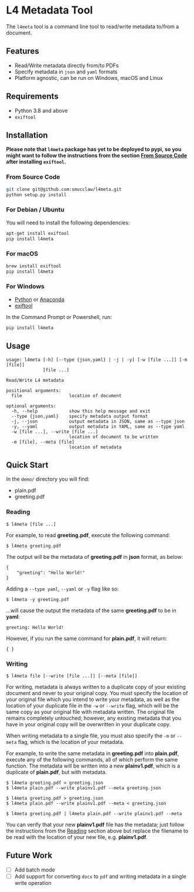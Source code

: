 # L4 Metadata Tool

The `l4meta` tool is a command line tool to read/write metadata to/from a document.

## Features

- Read/Write metadata directly from/to PDFs
- Specify metadata in `json` and `yaml` formats
- Platform agnostic, can be run on Windows, macOS and Linux

## Requirements

- Python 3.8 and above
- `exiftool`

## Installation

**Please note that `l4meta` package has yet to be deployed to pypi, so you might want to follow the instructions from the section [From Source Code](#from-source-code) after installing `exiftool`.**

### From Source Code

```sh
git clone git@github.com:smucclaw/l4meta.git
python setup.py install
```

### For Debian / Ubuntu

You will need to install the following dependencies:

```sh
apt-get install exiftool
pip install l4meta
```

### For macOS

```sh
brew install exiftool
pip install l4meta
``` 

### For Windows

- [Python](https://www.python.org/) or [Anaconda](https://www.anaconda.com/products/individual#Downloads)
- [exiftool](https://exiftool.org/)

In the Command Prompt or Powershell, run:

```powershell
pip install l4meta
```

## Usage

```console
usage: l4meta [-h] [--type {json,yaml} | -j | -y] [-w [file ...]] [-m [file]]
              [file ...]

Read/Write L4 metadata

positional arguments:
  file                  location of document

optional arguments:
  -h, --help            show this help message and exit
  --type {json,yaml}    specify metadata output format
  -j, --json            output metadata in JSON, same as --type json
  -y, --yaml            output metadata in YAML, same as --type yaml
  -w [file ...], --write [file ...]
                        location of document to be written
  -m [file], --meta [file]
                        location of metadata
```

## Quick Start

In the `demo/` directory you will find:
- plain.pdf
- greeting.pdf

### Reading

```console
$ l4meta [file ...]
```

For example, to read **greeting.pdf**, execute the following command:

```console
$ l4meta greeting.pdf
```

The output will be the metadata of **greeting.pdf** in **json** format, as below:

```console
{
    "greeting": "Hello World!"
}
```

Adding a `--type yaml`, `--yaml` or `-y` flag like so:

```console
$ l4meta -y greeting.pdf
```

...will cause the output the metadata of the same **greeting.pdf** to be in **yaml**:

```console
greeting: Hello World!

```

However, if you run the same command for **plain.pdf**, it will return:

```console
{ }
```

### Writing

```console
$ l4meta file [--write [file ...]] [--meta [file]]
```

For writing, metadata is always written to a duplicate copy of your existing document and never to your original copy. You must specify the location of your original file which you intend to write your metadata, as well as the location of your duplicate file in the `-w` or `--write` flag, which will be the same copy as your original file with metadata written. The original file remains completely untouched; however, any existing metadata that you have in your original copy will be overwritten in your duplicate copy.

When writing metadata to a single file, you must also specify the `-m` or `--meta` flag, which is the location of your metadata.

For example, to write the same metadata in **greeting.pdf** into **plain.pdf**, execute any of the following commands, all of which perform the same function. The metadata will be written into a new **plainv1.pdf**, which is a duplicate of **plain.pdf**, but with metadata.

```console
$ l4meta greeting.pdf > greeting.json
$ l4meta plain.pdf --write plainv1.pdf --meta greeting.json
```

```console
$ l4meta greeting.pdf > greeting.json
$ l4meta plain.pdf --write plainv1.pdf --meta < greeting.json
```

```console
$ l4meta greeting.pdf | l4meta plain.pdf --write plainv1.pdf --meta
```

You can verify that your new **plainv1.pdf** file has the metadata; just follow the instructions from the [Reading](#reading) section above but replace the filename to be read with the location of your new file, e.g. **plainv1.pdf**.

## Future Work

- [ ] Add batch mode
- [ ] Add support for converting `docx` to `pdf` and writing metadata in a single write operation
